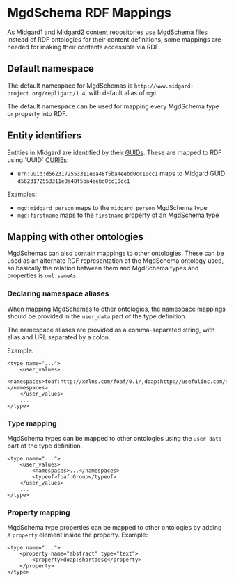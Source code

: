 MgdSchema RDF Mappings
======================

As Midgard1 and Midgard2 content repositories use [MgdSchema files](http://www.midgard-project.org/documentation/mgdschema-file/) instead of RDF ontologies for their content definitions, some mappings are needed for making their contents accessible via RDF.

## Default namespace

The default namespace for MgdSchemas is `http://www.midgard-project.org/repligard/1.4`, with default alias of `mgd`.

The default namespace can be used for mapping every MgdSchema type or property into RDF.

## Entity identifiers

Entities in Midgard are identified by their [GUIDs](http://www.midgard-project.org/development/mrfc/0018/). These are mapped to RDF using ´UUID´ [CURIEs](http://www.w3.org/TR/2007/WD-curie-20070307/):

* `urn:uuid:d5623172553311e0a48f5ba4eebd0cc10cc1` maps to Midgard GUID `d5623172553311e0a48f5ba4eebd0cc10cc1`

Examples:

* `mgd:midgard_person` maps to the `midgard_person` MgdSchema type
* `mgd:firstname` maps to the `firstname` property of an MgdSchema type

## Mapping with other ontologies

MgdSchemas can also contain mappings to other ontologies. These can be used as an alternate RDF representation of the MgdSchema ontology used, so basically the relation between them and MgdSchema types and properties is `owl:sameAs`.

### Declaring namespace aliases

When mapping MgdSchemas to other ontologies, the namespace mappings should be provided in the `user_data` part of the type definition.

The namespace aliases are provided as a comma-separated string, with alias and URL separated by a colon.

Example:

    <type name="...">
        <user_values>
            <namespaces>foaf:http://xmlns.com/foaf/0.1/,doap:http://usefulinc.com/ns/doap#</namespaces>
        </user_values>
        ...
    </type>

### Type mapping

MgdSchema types can be mapped to other ontologies using the `user_data` part of the type definition.

    <type name="...">
        <user_values>
            <namespaces>...</namespaces>
            <typeof>foaf:Group</typeof>
        </user_values>
        ...
    </type>

### Property mapping

MgdSchema type properties can be mapped to other ontologies by adding a `property` element inside the property. Example:

    <type name="...">
        <property name="abstract" type="text">
            <property>doap:shortdesc</property>
        </property>
    </type>
